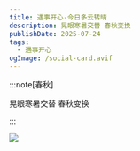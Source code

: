 ```yaml
---
title: 遇事开心-今日多云转晴
description: 晃眼寒暑交替 春秋变换
publishDate: 2025-07-24
tags:
  - 遇事开心
ogImage: /social-card.avif
---
```

:::note\[春秋]


晃眼寒暑交替 春秋变换

:::

![](/assets/images/【哲风壁纸】刘浩存-女明星.png)
